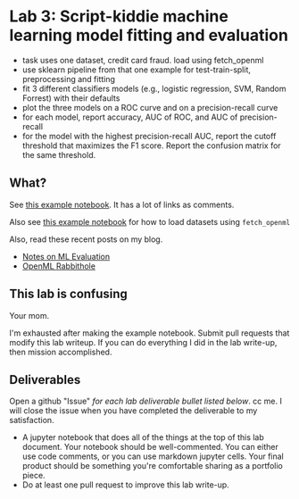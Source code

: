 Lab 3: Script-kiddie machine learning model fitting and evaluation
==================================================================

* task uses one dataset, credit card fraud. load using fetch_openml
* use sklearn pipeline from that one example for test-train-split, preprocessing and fitting
* fit 3 different classifiers models (e.g., logistic regression, SVM, Random Forrest) with their defaults
* plot the three models on a ROC curve and on a precision-recall curve
* for each model, report accuracy, AUC of ROC, and AUC of precision-recall
* for the model with the highest precision-recall AUC, report the cutoff threshold that maximizes the F1 score. Report the confusion matrix for the same threshold.


What?
-----

See [this example notebook](https://github.com/deargle/deargle.github.io/blob/master/notebooks/ml_model_evaluation.ipynb). It has a lot of links as comments.

Also see [this example notebook](https://github.com/deargle/deargle.github.io/blob/master/notebooks/ml_datasets_examples.ipynb) for how to load datasets using `fetch_openml`

Also, read these recent posts on my blog.

* [Notes on ML Evaluation](https://daveeargle.com/2020/02/11/notes-on-ml-evaluation/)
* [OpenML Rabbithole](https://daveeargle.com/2020/02/06/openml-rabbithole/)



This lab is confusing
---------------------

Your mom.

I'm exhausted after making the example notebook. Submit pull requests that modify this lab writeup. If you can do everything I did in the lab write-up,
then mission accomplished.



Deliverables
------------

Open a github "Issue" _for each lab deliverable bullet listed below_. cc me. I will close the issue when you have completed the deliverable to my satisfaction.

* A jupyter notebook that does all of the things at the top of this lab document. Your notebook should be well-commented. You can either use code
  comments, or you can use markdown jupyter cells. Your final product should be something you're comfortable sharing as a portfolio piece.
* Do at least one pull request to improve this lab write-up.


